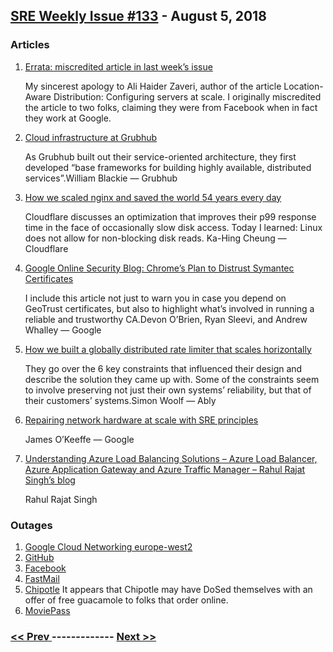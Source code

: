 ## [SRE Weekly Issue #133](https://sreweekly.com/sre-weekly-issue-133/) - August 5, 2018
### Articles

1. [Errata: miscredited article in last week’s issue](http://sreweekly.com/sre-weekly-issue-132/)

    My sincerest apology to Ali Haider Zaveri, author of the article Location-Aware Distribution: Configuring servers at scale. I originally miscredited the article to two folks, claiming they were from Facebook when in fact they work at Google.
1. [Cloud infrastructure at Grubhub](https://bytes.grubhub.com/cloud-infrastructure-at-grubhub-94db998a898a)

    As Grubhub built out their service-oriented architecture, they first developed “base frameworks for building highly available, distributed services”.William Blackie — Grubhub
1. [How we scaled nginx and saved the world 54 years every day](https://blog.cloudflare.com/how-we-scaled-nginx-and-saved-the-world-54-years-every-day/)

    Cloudflare discusses an optimization that improves their p99 response time in the face of occasionally slow disk access. Today I learned: Linux does not allow for non-blocking disk reads. Ka-Hing Cheung — Cloudflare
1. [Google Online Security Blog: Chrome’s Plan to Distrust Symantec Certificates](https://security.googleblog.com/2017/09/chromes-plan-to-distrust-symantec.html)

    I include this article not just to warn you in case you depend on GeoTrust certificates, but also to highlight what’s involved in running a reliable and trustworthy CA.Devon O’Brien, Ryan Sleevi, and Andrew Whalley — Google
1. [How we built a globally distributed rate limiter that scales horizontally](https://blog.ably.io/how-adopting-a-distributed-rate-limiting-helps-scale-your-platform-1afdf3944b5a?source=rss----63d285882655--realtime_tech)

    They go over the 6 key constraints that influenced their design and describe the solution they came up with. Some of the constraints seem to involve preserving not just their own systems’ reliability, but that of their customers’ systems.Simon Woolf — Ably
1. [Repairing network hardware at scale with SRE principles](http://feedproxy.google.com/~r/ClPlBl/~3/SjVNWkWit9k/repairing-network-hardware-at-scale-with-sre-principles.html)

    James O’Keeffe — Google
1. [Understanding Azure Load Balancing Solutions – Azure Load Balancer, Azure Application Gateway and Azure Traffic Manager – Rahul Rajat Singh’s blog](http://rahulrajatsingh.com/2018/07/understanding-azure-load-balancing-solutions-azure-load-balancer-azure-application-gateway-and-azure-traffic-manager/)

    Rahul Rajat Singh
### Outages

1. [Google Cloud Networking europe-west2](http://status.cloud.google.com/incident/cloud-networking/18014#18014005)
1. [GitHub](https://status.github.com/messages)
1. [Facebook](https://www.thesun.co.uk/tech/6937553/facebook-down-not-working-crashed-website-broken/)
1. [FastMail](https://www.theregister.co.uk/2018/08/01/fastmail_takes_a_nap_in_network_blunder/)
1. [Chipotle](https://www.kansas.com/news/nation-world/national/article215836735.html)
    It appears that Chipotle may have DoSed themselves with an offer of free guacamole to folks that order online.
1. [MoviePass](https://deadline.com/2018/07/moviepass-manic-monday-ticket-service-outage-again-at-major-chains-1202436719/)

### [ << Prev ](sreweekly-132.md) ------------- [ Next >> ](sreweekly-134.md)
